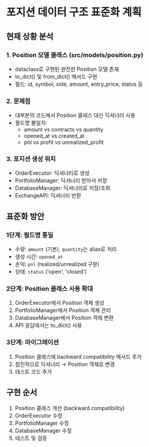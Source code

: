 # 포지션 데이터 구조 표준화 계획

## 현재 상황 분석

### 1. Position 모델 클래스 (src/models/position.py)
- dataclass로 구현된 완전한 Position 모델 존재
- to_dict() 및 from_dict() 메서드 구현
- 필드: id, symbol, side, amount, entry_price, status 등

### 2. 문제점
- 대부분의 코드에서 Position 클래스 대신 딕셔너리 사용
- 필드명 불일치:
  - amount vs contracts vs quantity
  - opened_at vs created_at
  - pnl vs profit vs unrealized_profit

### 3. 포지션 생성 위치
- OrderExecutor: 딕셔너리로 생성
- PortfolioManager: 딕셔너리 받아서 저장
- DatabaseManager: 딕셔너리로 저장/조회
- ExchangeAPI: 딕셔너리 반환

## 표준화 방안

### 1단계: 필드명 통일
- 수량: `amount` (기본), `quantity`는 alias로 처리
- 생성 시간: `opened_at`
- 손익: `pnl` (realized/unrealized 구분)
- 상태: `status` ('open', 'closed')

### 2단계: Position 클래스 사용 확대
1. OrderExecutor에서 Position 객체 생성
2. PortfolioManager에서 Position 객체 관리
3. DatabaseManager에서 Position 객체 변환
4. API 응답에서는 to_dict() 사용

### 3단계: 마이그레이션
1. Position 클래스에 backward compatibility 메서드 추가
2. 점진적으로 딕셔너리 → Position 객체로 변경
3. 테스트 코드 추가

## 구현 순서
1. Position 클래스 개선 (backward compatibility)
2. OrderExecutor 수정
3. PortfolioManager 수정
4. DatabaseManager 수정
5. 테스트 및 검증
